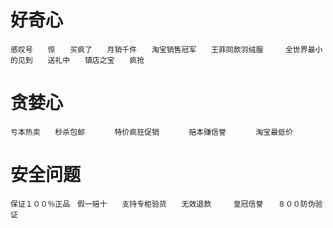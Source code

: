 # 好奇心
	感叹号　　惊　　买疯了　　月销千件　　淘宝销售冠军　　王菲同款羽绒服　　　全世界最小的见到　　送礼中　　镇店之宝　　疯抢
# 贪婪心
	亏本热卖　　秒杀包邮　　　　特价疯狂促销　　　　赔本赚信誉　　　　淘宝最低价
# 安全问题
	保证１００％正品　假一赔十　　支持专柜验货　　无效退款　　　皇冠信誉　　８００防伪验证
